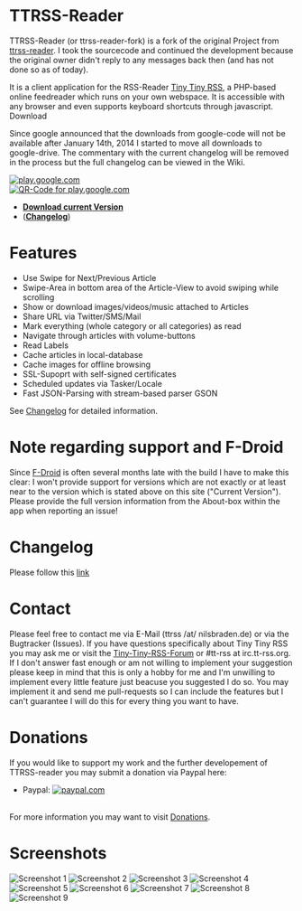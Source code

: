 # TTRSS-Reader
TTRSS-Reader (or ttrss-reader-fork) is a fork of the original Project from [ttrss-reader](https://code.google.com/p/ttrss-reader/). I took the sourcecode and continued the development because the original owner didn't reply to any messages back then (and has not done so as of today).

It is a client application for the RSS-Reader [Tiny Tiny RSS](http://tt-rss.org/), a PHP-based online feedreader which runs on your own webspace. It is accessible with any browser and even supports keyboard shortcuts through javascript.
Download

Since google announced that the downloads from google-code will not be available after January 14th, 2014 I started to move all downloads to google-drive. The commentary with the current changelog will be removed in the process but the full changelog can be viewed in the Wiki.

[![play.google.com][3]][4]<br>
[![QR-Code for play.google.com][5]][4]

 * [**Download current Version**](https://github.com/nilsbraden/ttrss-reader-fork/releases)
 * ([**Changelog**](https://github.com/nilsbraden/ttrss-reader-fork/wiki/Changelog))

# Features
 * Use Swipe for Next/Previous Article
 * Swipe-Area in bottom area of the Article-View to avoid swiping while scrolling
 * Show or download images/videos/music attached to Articles
 * Share URL via Twitter/SMS/Mail
 * Mark everything (whole category or all categories) as read
 * Navigate through articles with volume-buttons
 * Read Labels
 * Cache articles in local-database
 * Cache images for offline browsing
 * SSL-Supoprt with self-signed certificates
 * Scheduled updates via Tasker/Locale
 * Fast JSON-Parsing with stream-based parser GSON 

See [Changelog](https://github.com/nilsbraden/ttrss-reader-fork/wiki/Changelog) for detailed information.

# Note regarding support and F-Droid
Since [F-Droid](https://f-droid.org/repository/browse/?fdid=org.ttrssreader) is often several months late with the build I have to make this clear: I won't provide support for versions which are not exactly or at least near to the version which is stated above on this site ("Current Version"). Please provide the full version information from the About-box within the app when reporting an issue!

# Changelog
Please follow this [link](https://github.com/nilsbraden/ttrss-reader-fork/wiki/Changelog)

# Contact
Please feel free to contact me via E-Mail (ttrss /at/ nilsbraden.de) or via the Bugtracker (Issues). If you have questions specifically about Tiny Tiny RSS you may ask me or visit the [Tiny-Tiny-RSS-Forum](http://tt-rss.org/forum/) or #tt-rss at irc.tt-rss.org. If I don't answer fast enough or am not willing to implement your suggestion please keep in mind that this is only a hobby for me and I'm unwilling to implement every little feature just beacuse you suggested I do so. You may implement it and send me pull-requests so I can include the features but I can't guarantee I will do this for every thing you want to have.

# Donations
If you would like to support my work and the further developement of TTRSS-reader you may submit a donation via Paypal here:
 * Paypal: [![paypal.com][1]][2]<br><br>

For more information you may want to visit [Donations](https://github.com/nilsbraden/ttrss-reader-fork/wiki/Donations).

# Screenshots
![Screenshot 1](http://nilsbraden.de/android/screenshots/small/device-2014-01-02-163718_1.png)
![Screenshot 2](http://nilsbraden.de/android/screenshots/small/device-2014-01-02-163709_1.png)
![Screenshot 3](http://nilsbraden.de/android/screenshots/small/device-2014-01-02-163755_1.png)
![Screenshot 4](http://nilsbraden.de/android/screenshots/small/device-2014-01-02-163740_1.png)
![Screenshot 5](http://nilsbraden.de/android/screenshots/small/Screenshot_2014-01-02-16-34-03_1.png)
![Screenshot 6](http://nilsbraden.de/android/screenshots/small/Screenshot_2014-01-02-16-34-16_1.png)
![Screenshot 7](http://nilsbraden.de/android/screenshots/small/Screenshot_2014-01-02-16-34-39_1.png)
![Screenshot 8](http://nilsbraden.de/android/screenshots/small/Screenshot_2014-01-02-16-35-11_1.png)
![Screenshot 9](http://nilsbraden.de/android/screenshots/small/Screenshot_2014-01-02-16-35-30_1.png)

[1]: https://nilsbraden.de/android/tt-rss/btn_donateCC_LG.gif
[2]: https://www.paypal.com/cgi-bin/webscr?cmd=_s-xclick&hosted_button_id=SD4AN4APNW6B4
[3]: https://www.nilsbraden.de/android/tt-rss/google-play-badge.png
[4]: https://play.google.com/store/apps/details?id=org.ttrssreader
[5]: https://www.nilsbraden.de/android/tt-rss/qrcode.png
